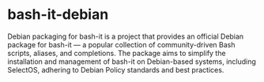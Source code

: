 # bash-it-debian
Debian packaging for bash-it is a project that provides an official Debian package for bash-it — a popular collection of community-driven Bash scripts, aliases, and completions. The package aims to simplify the installation and management of bash-it on Debian-based systems, including SelectOS, adhering to Debian Policy standards and best practices.
